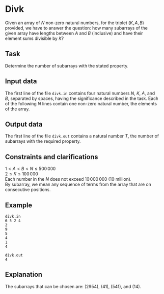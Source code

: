 # Divk

Given an array of $N$ non-zero natural numbers, for the triplet $(K, A, B)$ provided, we have to answer the question: how many subarrays of the given array have lengths between $A$ and $B$ (inclusive) and have their element sums divisible by $K$?

## Task

Determine the number of subarrays with the stated property.

## Input data

The first line of the file `divk.in` contains four natural numbers $N$, $K$, $A$, and $B$, separated by spaces, having the significance described in the task. Each of the following $N$ lines contain one non-zero natural number, the elements of the array.

## Output data

The first line of the file `divk.out` contains a natural number $T$, the number of subarrays with the required property.

## Constraints and clarifications

$1 < A < B < N \leq 500\,000$  
$2 \leq K \leq 100\,000$  
Each number in the $N$ does not exceed $10\,000\,000$ ($10$ million).  
By subarray, we mean any sequence of terms from the array that are on consecutive positions.

## Example

`divk.in`  
`6 5 2 4`  
`2`  
`9`  
`5`  
`4`  
`1`  
`4`

`divk.out`  
`4`

## Explanation

The subarrays that can be chosen are: $(2 9 5 4)$, $(4 1)$, $(5 4 1)$, and $(1 4)$.